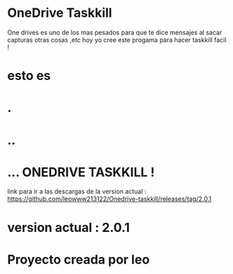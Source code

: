 # OneDrive Taskkill
One drives es uno de los mas pesados para que te dice mensajes al sacar capturas otras cosas ,etc
hoy yo cree este progama para hacer taskkill facil !
#
#
# esto es
#
#
#
# .
# ..
# ... ONEDRIVE TASKKILL ! 
link para ir a las descargas de la version actual : https://github.com/leowww213122/Onedrive-taskkill/releases/tag/2.0.1
#
#
#
#
#
# version actual : 2.0.1
#
#
# Proyecto creada por leo
